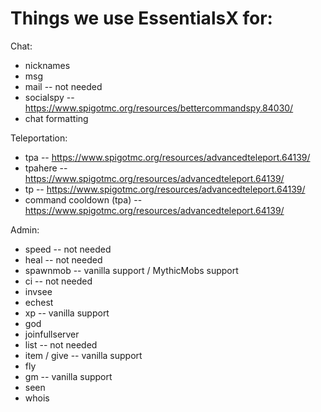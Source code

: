# Things we use EssentialsX for:

Chat:
- nicknames
- msg
- mail -- not needed
- socialspy -- https://www.spigotmc.org/resources/bettercommandspy.84030/
- chat formatting

Teleportation:
- tpa -- https://www.spigotmc.org/resources/advancedteleport.64139/
- tpahere -- https://www.spigotmc.org/resources/advancedteleport.64139/
- tp -- https://www.spigotmc.org/resources/advancedteleport.64139/
- command cooldown (tpa) -- https://www.spigotmc.org/resources/advancedteleport.64139/

Admin:
- speed -- not needed
- heal -- not needed
- spawnmob -- vanilla support / MythicMobs support
- ci -- not needed
- invsee
- echest
- xp -- vanilla support
- god
- joinfullserver
- list -- not needed
- item / give -- vanilla support
- fly
- gm -- vanilla support
- seen
- whois
